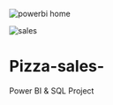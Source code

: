 ![powerbi home](https://github.com/Psrijith/Pizza-sales-/assets/118285872/7838df0e-bb21-4775-b94c-d9952d4cbfc2)

![sales ](https://github.com/Psrijith/Pizza-sales-/assets/118285872/8f611e1a-218e-4029-98be-c9a2ebfc991f)


# Pizza-sales-
Power BI &amp; SQL Project 

